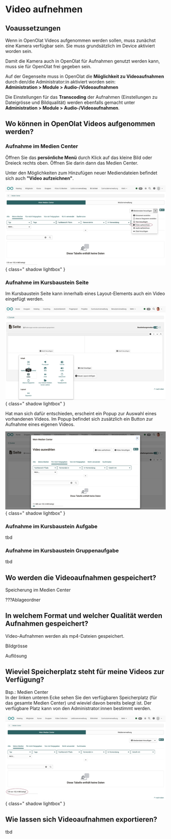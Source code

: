 # Video aufnehmen

## Voaussetzungen

Wenn in OpenOlat Videos aufgenommen werden sollen, muss zunächst eine Kamera verfügbar sein. Sie muss grundsätzlich im Device aktiviert worden sein.

Damit die Kamera auch in OpenOlat für Aufnahmen genutzt werden kann, muss sie für OpenOlat frei gegeben sein. 

Auf der Gegenseite muss in OpenOlat die **Möglichkeit zu Videoaufnahmen** durch den/die Administrator:in aktiviert worden sein:<br>
**Administration > Module > Audio-/Videoaufnahmen**

Die Einstellungen für das **Transcoding** der Aufnahmen (Einstellungen zu Dateigrösse und Bildqualität) werden ebenfalls gemacht unter<br>
**Administration > Module > Audio-/Videoaufnahmen**.


## Wo können in OpenOlat Videos aufgenommen werden?

### Aufnahme im Medien Center
 
Öffnen Sie das **persönliche Menü** durch Klick auf das kleine Bild oder Dreieck rechts oben.
Öffnen Sie darin dann das Medien Center.

Unter den Möglichkeiten zum Hinzufügen neuer Mediendateien befindet sich auch **"Video aufzeichnen"**.

![video_recording_mediacenter_v1_de.png](assets/video_recording_mediacenter_v1_de.png){ class=" shadow lightbox" }

### Aufnahme im Kursbaustein Seite

Im Kursbaustein Seite kann innerhalb eines Layout-Elements auch ein Video eingefügt werden. 

![video_recording_page_v1_de.png](assets/video_recording_page_v1_de.png){ class=" shadow lightbox" }

Hat man sich dafür entschieden, erscheint ein Popup zur Auswahl eines vorhandenen Videos. Im Popup befindet sich zusätzlich ein Button zur Aufnahme eines eigenen Videos.

![video_recording_page_add_v1_de.png](assets/video_recording_page_add_v1_de.png){ class=" shadow lightbox" }


### Aufnahme im Kursbaustein Aufgabe

tbd

### Aufnahme im Kursbaustein Gruppenaufgabe

tbd


## Wo werden die Videoaufnahmen gespeichert?


Speicherung im Medien Center

???Ablageordner


## In welchem Format und welcher Qualität werden Aufnahmen gespeichert?

Video-Aufnahmen werden als mp4-Dateien gespeichert.

Bildgrösse

Auflösung

## Wieviel Speicherplatz steht für meine Videos zur Verfügung?

Bsp.: Medien Center<br>
In der linken unteren Ecke sehen Sie den verfügbaren Speicherplatz (für das gesamte Medien Center) und wieviel davon bereits belegt ist. Der verfügbare Platz kann von den Administrator:innen bestimmt werden.

![video_recording_space_v1_de.png](assets/video_recording_space_v1_de.png){ class=" shadow lightbox" }


## Wie lassen sich Videoaufnahmen exportieren?

tbd